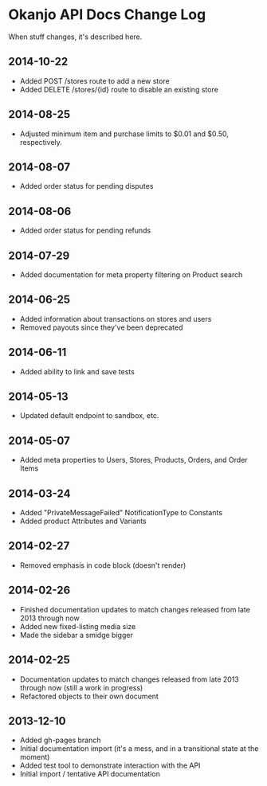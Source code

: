 
# Okanjo API Docs Change Log

When stuff changes, it's described here.

## 2014-10-22
 * Added POST /stores route to add a new store
 * Added DELETE /stores/{id} route to disable an existing store

## 2014-08-25
 * Adjusted minimum item and purchase limits to $0.01 and $0.50, respectively.

## 2014-08-07
 * Added order status for pending disputes

## 2014-08-06
 * Added order status for pending refunds

## 2014-07-29
 * Added documentation for meta property filtering on Product search

## 2014-06-25
 * Added information about transactions on stores and users
 * Removed payouts since they've been deprecated

## 2014-06-11
 * Added ability to link and save tests

## 2014-05-13
 * Updated default endpoint to sandbox, etc.

## 2014-05-07
 * Added meta properties to Users, Stores, Products, Orders, and Order Items

## 2014-03-24
 * Added "PrivateMessageFailed" NotificationType to Constants
 * Added product Attributes and Variants

## 2014-02-27
 * Removed emphasis in code block (doesn't render)

## 2014-02-26
 * Finished documentation updates to match changes released from late 2013 through now
 * Added new fixed-listing media size
 * Made the sidebar a smidge bigger

## 2014-02-25
 * Documentation updates to match changes released from late 2013 through now (still a work in progress)
 * Refactored objects to their own document

## 2013-12-10
 * Added gh-pages branch
 * Initial documentation import (it's a mess, and in a transitional state at the moment)
 * Added test tool to demonstrate interaction with the API
 * Initial import / tentative API documentation
